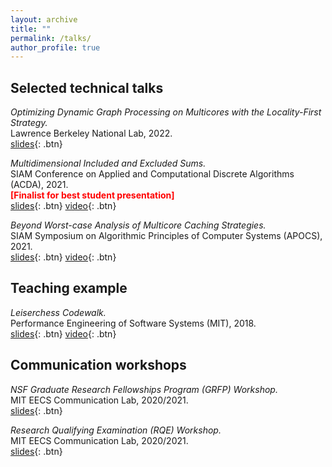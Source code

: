 ```yaml
---
layout: archive
title: ""
permalink: /talks/
author_profile: true
---
```


## Selected technical talks

*Optimizing Dynamic Graph Processing on Multicores with the Locality-First Strategy.*       
Lawrence Berkeley National Lab, 2022.      
[slides](https://itshelenxu.github.io/files/slides/alvarez-fellowship-distrib.pdf){: .btn}

*Multidimensional Included and Excluded Sums.*      
SIAM Conference on Applied and Computational Discrete Algorithms (ACDA),  2021.      
<span style="color:red">**[Finalist for best student presentation]**</span>      
[slides](https://itshelenxu.github.io/files/slides/exsums-acda-21.pdf){: .btn} [video](https://www.dropbox.com/s/3f48y1hrgchlhih/acda21.mp4?dl=0){: .btn}

*Beyond Worst-case Analysis of Multicore Caching Strategies.*       
SIAM Symposium on Algorithmic Principles of Computer Systems (APOCS), 2021.      
[slides](https://itshelenxu.github.io/files/slides/paging-apocs-21.pdf){: .btn} [video](https://www.dropbox.com/s/hpdshemwwiu6xsn/apocs21.mp4?dl=0){: .btn}

## Teaching example
*Leiserchess Codewalk.*     
Performance Engineering of Software Systems (MIT), 2018.       
[slides](https://itshelenxu.github.io/files/slides/leiserchess-18.pdf){: .btn} [video](https://ocw.mit.edu/courses/6-172-performance-engineering-of-software-systems-fall-2018/resources/lecture-19-leiserchess-codewalk/){: .btn}

## Communication workshops

*NSF Graduate Research Fellowships Program (GRFP) Workshop.*      
MIT EECS Communication Lab, 2020/2021.     
[slides](https://itshelenxu.github.io/files/slides/nsf-grfp-21.pdf){: .btn} 

*Research Qualifying Examination (RQE) Workshop.*     
MIT EECS Communication Lab, 2020/2021.        
[slides](https://itshelenxu.github.io/files/slides/rqe-workshop-21.pdf){: .btn} 
